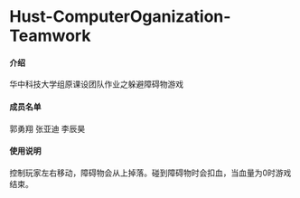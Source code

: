 # Hust-ComputerOganization-Teamwork

#### 介绍
华中科技大学组原课设团队作业之躲避障碍物游戏

#### 成员名单
郭勇翔 张亚迪 李辰昊

#### 使用说明
控制玩家左右移动，障碍物会从上掉落。碰到障碍物时会扣血，当血量为0时游戏结束。


